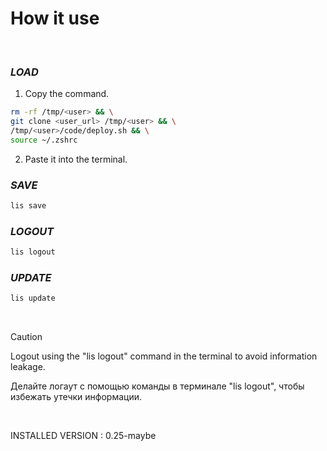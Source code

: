 # **How it use**

<br>

### ***LOAD***
1. Copy the command.

``` bash
rm -rf /tmp/<user> && \
git clone <user_url> /tmp/<user> && \
/tmp/<user>/code/deploy.sh && \
source ~/.zshrc
```

2. Paste it into the terminal.

### ***SAVE***

``` bash
lis save
```

### ***LOGOUT***
``` bash
lis logout
```

### ***UPDATE***
``` bash
lis update
```

<br>

> [!CAUTION]
> Logout using the "lis logout" command in the terminal to avoid information leakage.  
>  
> Делайте логаут с помощью команды в терминале "lis logout", чтобы избежать утечки информации.

<br>

INSTALLED VERSION : 0.25-maybe